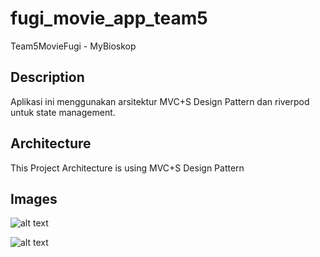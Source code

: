 # fugi_movie_app_team5

Team5MovieFugi - MyBioskop

## Description

Aplikasi ini menggunakan arsitektur MVC+S Design Pattern dan riverpod untuk state management.

## Architecture
This Project Architecture is using MVC+S Design Pattern

## Images

![alt text](https://github.com/msarifin29/fugi_movie_app_team5/blob/main/WhatsApp%20Image%202022-08-30%20at%2011.13.11%20PM.jpeg)

![alt text](https://github.com/msarifin29/fugi_movie_app_team5/blob/main/WhatsApp%20Image%202022-08-30%20at%2011.13.12%20PM.jpeg)
